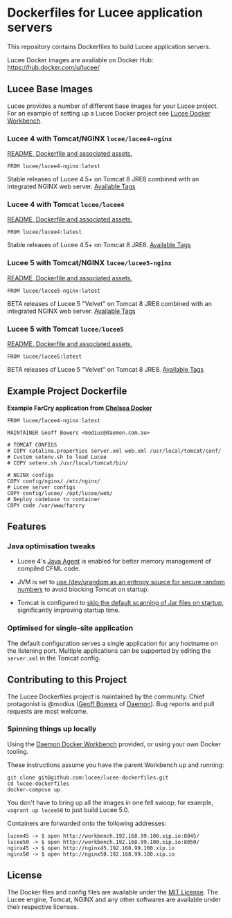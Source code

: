 # Dockerfiles for Lucee application servers

This repository contains Dockerfiles to build Lucee application servers.

Lucee Docker images are available on Docker Hub: https://hub.docker.com/u/lucee/

## Lucee Base Images

Lucee provides a number of different base images for your Lucee project.  For an example of setting up a Lucee Docker project see [Lucee Docker Workbench](https://github.com/modius/lucee-docker-workbench).

### Lucee 4 with Tomcat/NGINX `lucee/lucee4-nginx`

[README, Dockerfile and associated assets.](./lucee-nginx/4.5/README.md)

```
FROM lucee/lucee4-nginx:latest
```

Stable releases of Lucee 4.5+ on Tomcat 8 JRE8 combined with an integrated NGINX web server. [Available Tags](https://hub.docker.com/r/lucee/lucee4-nginx/tags/)

### Lucee 4 with Tomcat `lucee/lucee4`

[README, Dockerfile and associated assets.](./4.5/README.md)

```
FROM lucee/lucee4:latest
```

Stable releases of Lucee 4.5+ on Tomcat 8 JRE8. [Available Tags](https://hub.docker.com/r/lucee/lucee4/tags/)

### Lucee 5 with Tomcat/NGINX `lucee/lucee5-nginx`

[README, Dockerfile and associated assets.](./lucee-nginx/5.0/README.md)

```
FROM lucee/lucee5-nginx:latest
```

BETA releases of Lucee 5 "Velvet" on Tomcat 8 JRE8 combined with an integrated NGINX web server. [Available Tags](https://hub.docker.com/r/lucee/lucee5-nginx/tags/)

### Lucee 5 with Tomcat `lucee/lucee5`

[README, Dockerfile and associated assets.](./5.0/README.md)

```
FROM lucee/lucee5:latest
```

BETA releases of Lucee 5 "Velvet" on Tomcat 8 JRE8. [Available Tags](https://hub.docker.com/r/lucee/lucee5/tags/)


## Example Project Dockerfile

**Example FarCry application from [Chelsea Docker](https://github.com/modius/chelsea-docker)**
```
FROM lucee/lucee4-nginx:latest

MAINTAINER Geoff Bowers <modius@daemon.com.au>

# TOMCAT CONFIGS
# COPY catalina.properties server.xml web.xml /usr/local/tomcat/conf/
# Custom setenv.sh to load Lucee
# COPY setenv.sh /usr/local/tomcat/bin/

# NGINX configs
COPY config/nginx/ /etc/nginx/
# Lucee server configs
COPY config/lucee/ /opt/lucee/web/
# Deploy codebase to container
COPY code /var/www/farcry
```


## Features

### Java optimisation tweaks

- Lucee 4's [Java Agent](http://blog.getrailo.com/post.cfm/railo-4-1-smarter-template-compilation) is enabled for better memory management of compiled CFML code.

- JVM is set to [use /dev/urandom as an entropy source for secure random numbers](http://support.run.pivotal.io/entries/59869725-Java-Web-Applications-Slow-Startup-or-Failing) to avoid blocking Tomcat on startup.

- Tomcat is configured to [skip the default scanning of Jar files on startup](http://www.gpickin.com/index.cfm/blog/how-to-get-your-tomcat-to-pounce-on-startup-not-crawl), significantly improving startup time.

### Optimised for single-site application

The default configuration serves a single application for any hostname on the listening port. Multiple applications can be supported by editing the `server.xml` in the Tomcat config.


## Contributing to this Project

The Lucee Dockerfiles project is maintained by the community. Chief protagonist is @modius ([Geoff Bowers](https://github.com/modius) of [Daemon](http://www.daemon.com.au)). Bug reports and pull requests are most welcome.

### Spinning things up locally

Using the [Daemon Docker Workbench](https://github.com/Daemonite/workbench) provided, or using your own Docker tooling.

These instructions assume you have the parent Workbench up and running:
```
git clone git@github.com:lucee/lucee-dockerfiles.git
cd lucee-dockerfiles
docker-compose up
```

You don't have to bring up all the images in one fell swoop; for example, `vagrant up lucee50` to just build Lucee 5.0.

Containers are forwarded onto the following addresses:
```
lucee45 -> $ open http://workbench.192.168.99.100.xip.io:8045/
lucee50 -> $ open http://workbench.192.168.99.100.xip.io:8050/
nginx45 -> $ open http://nginx45.192.168.99.100.xip.io
nginx50 -> $ open http://nginx50.192.168.99.100.xip.io
```


## License

The Docker files and config files are available under the [MIT License](LICENSE). The Lucee engine, Tomcat, NGINX and any other softwares are available under their respective licenses.
